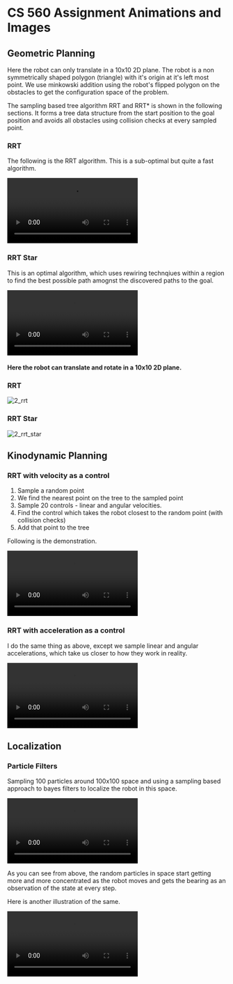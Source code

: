 # CS 560 Assignment Animations and Images



## Geometric Planning

Here the robot can only translate in a 10x10 2D plane. The robot is a non symmetrically shaped polygon (triangle) with it's origin at it's left most point. We use minkowski addition using the robot's flipped polygon on the obstacles to get the configuration space of the problem.

The sampling based tree algorithm RRT and RRT* is shown in the following sections. It forms a tree data structure from the start position to the goal position and avoids all obstacles using collision checks at every sampled point.

### RRT

The following is the RRT algorithm. This is a sub-optimal but quite a fast algorithm.

<video src="https://user-images.githubusercontent.com/25320503/149968226-db68f83a-015e-445f-bd7d-14253c7b5768.mp4" controls="controls" style="max-width: 90vw;">
</video>

### RRT Star

This is an optimal algorithm, which uses rewiring technqiues within a region to find the best possible path amognst the discovered paths to the goal.

<video src="https://user-images.githubusercontent.com/25320503/150119283-c3fe6038-e523-42cc-b413-61a28e9f185c.mp4" controls="controls" style="max-width: 90vw;">
</video>

#### Here the robot can translate and rotate in a 10x10 2D plane.

### RRT

![2_rrt](https://user-images.githubusercontent.com/25320503/149982090-d0de949f-20ce-4527-9d5c-d4a8ca58f414.png)

### RRT Star

![2_rrt_star](https://user-images.githubusercontent.com/25320503/149982250-653415d4-cfd6-4af9-9f23-09a98e0a8ba1.png)


## Kinodynamic Planning

### RRT with velocity as a control

1. Sample a random point
2. We find the nearest point on the tree to the sampled point
3. Sample 20 controls - linear and angular velocities.
4. Find the control which takes the robot closest to the random point (with collision checks)
5. Add that point to the tree 

Following is the demonstration.

<video src="https://user-images.githubusercontent.com/25320503/149969046-9544781a-4f8a-496e-9f0f-69d50564dca7.mp4" controls="controls"  style="max-width: 90vw;">
</video>

### RRT with acceleration as a control

I do the same thing as above, except we sample linear and angular accelerations, which take us closer to how they work in reality. 

<video src="https://user-images.githubusercontent.com/25320503/150120037-a6e1c646-c7b1-4c6e-87c4-09be51e2d2ba.mp4" controls="controls"  style="max-width: 90vw;">
</video>


## Localization

### Particle Filters

Sampling 100 particles around 100x100 space and using a sampling based approach to bayes filters to localize the robot in this space.


<video src="https://user-images.githubusercontent.com/25320503/149969691-dbf506a5-3d76-4949-b689-383e4dd61116.mp4" controls="controls"  style="max-width: 90vw;">
</video>

As you can see from above, the random particles in space start getting more and more concentrated as the robot moves and gets the bearing as an observation of the state at every step.

Here is another illustration of the same.

<video src="https://user-images.githubusercontent.com/25320503/149970194-5c5520c8-d743-4572-9e3c-eb12acb9474a.mp4" controls="controls"  style="max-width: 90vw;">
</video>




